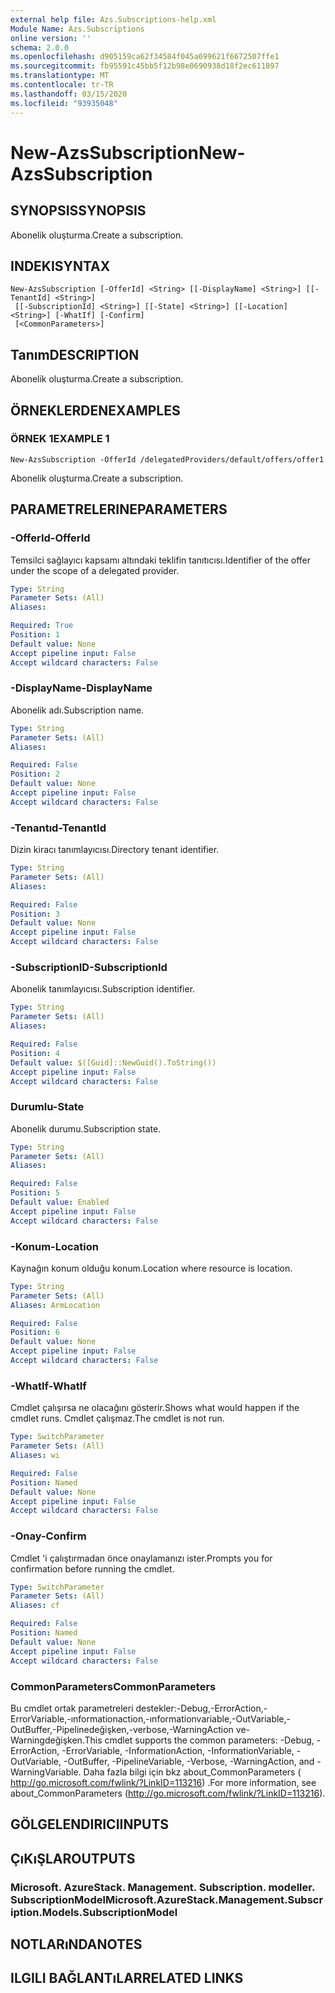 ```yaml
---
external help file: Azs.Subscriptions-help.xml
Module Name: Azs.Subscriptions
online version: ''
schema: 2.0.0
ms.openlocfilehash: d905159ca62f34584f045a699621f6672507ffe1
ms.sourcegitcommit: fb95591c45bb5f12b98e0690938d18f2ec611897
ms.translationtype: MT
ms.contentlocale: tr-TR
ms.lasthandoff: 03/15/2020
ms.locfileid: "93935048"
---
```

# <span data-ttu-id="97064-101">New-AzsSubscription</span><span class="sxs-lookup"><span data-stu-id="97064-101">New-AzsSubscription</span></span>

## <span data-ttu-id="97064-102">SYNOPSIS</span><span class="sxs-lookup"><span data-stu-id="97064-102">SYNOPSIS</span></span>
<span data-ttu-id="97064-103">Abonelik oluşturma.</span><span class="sxs-lookup"><span data-stu-id="97064-103">Create a subscription.</span></span>

## <span data-ttu-id="97064-104">INDEKI</span><span class="sxs-lookup"><span data-stu-id="97064-104">SYNTAX</span></span>

```
New-AzsSubscription [-OfferId] <String> [[-DisplayName] <String>] [[-TenantId] <String>]
 [[-SubscriptionId] <String>] [[-State] <String>] [[-Location] <String>] [-WhatIf] [-Confirm]
 [<CommonParameters>]
```

## <span data-ttu-id="97064-105">Tanım</span><span class="sxs-lookup"><span data-stu-id="97064-105">DESCRIPTION</span></span>
<span data-ttu-id="97064-106">Abonelik oluşturma.</span><span class="sxs-lookup"><span data-stu-id="97064-106">Create a subscription.</span></span>

## <span data-ttu-id="97064-107">ÖRNEKLERDEN</span><span class="sxs-lookup"><span data-stu-id="97064-107">EXAMPLES</span></span>

### <span data-ttu-id="97064-108">ÖRNEK 1</span><span class="sxs-lookup"><span data-stu-id="97064-108">EXAMPLE 1</span></span>
```
New-AzsSubscription -OfferId /delegatedProviders/default/offers/offer1
```

<span data-ttu-id="97064-109">Abonelik oluşturma.</span><span class="sxs-lookup"><span data-stu-id="97064-109">Create a subscription.</span></span>

## <span data-ttu-id="97064-110">PARAMETRELERINE</span><span class="sxs-lookup"><span data-stu-id="97064-110">PARAMETERS</span></span>

### <span data-ttu-id="97064-111">-OfferId</span><span class="sxs-lookup"><span data-stu-id="97064-111">-OfferId</span></span>
<span data-ttu-id="97064-112">Temsilci sağlayıcı kapsamı altındaki teklifin tanıtıcısı.</span><span class="sxs-lookup"><span data-stu-id="97064-112">Identifier of the offer under the scope of a delegated provider.</span></span>

```yaml
Type: String
Parameter Sets: (All)
Aliases:

Required: True
Position: 1
Default value: None
Accept pipeline input: False
Accept wildcard characters: False
```

### <span data-ttu-id="97064-113">-DisplayName</span><span class="sxs-lookup"><span data-stu-id="97064-113">-DisplayName</span></span>
<span data-ttu-id="97064-114">Abonelik adı.</span><span class="sxs-lookup"><span data-stu-id="97064-114">Subscription name.</span></span>

```yaml
Type: String
Parameter Sets: (All)
Aliases:

Required: False
Position: 2
Default value: None
Accept pipeline input: False
Accept wildcard characters: False
```

### <span data-ttu-id="97064-115">-Tenantıd</span><span class="sxs-lookup"><span data-stu-id="97064-115">-TenantId</span></span>
<span data-ttu-id="97064-116">Dizin kiracı tanımlayıcısı.</span><span class="sxs-lookup"><span data-stu-id="97064-116">Directory tenant identifier.</span></span>

```yaml
Type: String
Parameter Sets: (All)
Aliases:

Required: False
Position: 3
Default value: None
Accept pipeline input: False
Accept wildcard characters: False
```

### <span data-ttu-id="97064-117">-SubscriptionID</span><span class="sxs-lookup"><span data-stu-id="97064-117">-SubscriptionId</span></span>
<span data-ttu-id="97064-118">Abonelik tanımlayıcısı.</span><span class="sxs-lookup"><span data-stu-id="97064-118">Subscription identifier.</span></span>

```yaml
Type: String
Parameter Sets: (All)
Aliases:

Required: False
Position: 4
Default value: $([Guid]::NewGuid().ToString())
Accept pipeline input: False
Accept wildcard characters: False
```

### <span data-ttu-id="97064-119">Durumlu</span><span class="sxs-lookup"><span data-stu-id="97064-119">-State</span></span>
<span data-ttu-id="97064-120">Abonelik durumu.</span><span class="sxs-lookup"><span data-stu-id="97064-120">Subscription state.</span></span>

```yaml
Type: String
Parameter Sets: (All)
Aliases:

Required: False
Position: 5
Default value: Enabled
Accept pipeline input: False
Accept wildcard characters: False
```

### <span data-ttu-id="97064-121">-Konum</span><span class="sxs-lookup"><span data-stu-id="97064-121">-Location</span></span>
<span data-ttu-id="97064-122">Kaynağın konum olduğu konum.</span><span class="sxs-lookup"><span data-stu-id="97064-122">Location where resource is location.</span></span>

```yaml
Type: String
Parameter Sets: (All)
Aliases: ArmLocation

Required: False
Position: 6
Default value: None
Accept pipeline input: False
Accept wildcard characters: False
```

### <span data-ttu-id="97064-123">-WhatIf</span><span class="sxs-lookup"><span data-stu-id="97064-123">-WhatIf</span></span>
<span data-ttu-id="97064-124">Cmdlet çalışırsa ne olacağını gösterir.</span><span class="sxs-lookup"><span data-stu-id="97064-124">Shows what would happen if the cmdlet runs.</span></span>
<span data-ttu-id="97064-125">Cmdlet çalışmaz.</span><span class="sxs-lookup"><span data-stu-id="97064-125">The cmdlet is not run.</span></span>

```yaml
Type: SwitchParameter
Parameter Sets: (All)
Aliases: wi

Required: False
Position: Named
Default value: None
Accept pipeline input: False
Accept wildcard characters: False
```

### <span data-ttu-id="97064-126">-Onay</span><span class="sxs-lookup"><span data-stu-id="97064-126">-Confirm</span></span>
<span data-ttu-id="97064-127">Cmdlet 'i çalıştırmadan önce onaylamanızı ister.</span><span class="sxs-lookup"><span data-stu-id="97064-127">Prompts you for confirmation before running the cmdlet.</span></span>

```yaml
Type: SwitchParameter
Parameter Sets: (All)
Aliases: cf

Required: False
Position: Named
Default value: None
Accept pipeline input: False
Accept wildcard characters: False
```

### <span data-ttu-id="97064-128">CommonParameters</span><span class="sxs-lookup"><span data-stu-id="97064-128">CommonParameters</span></span>
<span data-ttu-id="97064-129">Bu cmdlet ortak parametreleri destekler:-Debug,-ErrorAction,-ErrorVariable,-ınformationaction,-ınformationvariable,-OutVariable,-OutBuffer,-Pipelinedeğişken,-verbose,-WarningAction ve-Warningdeğişken.</span><span class="sxs-lookup"><span data-stu-id="97064-129">This cmdlet supports the common parameters: -Debug, -ErrorAction, -ErrorVariable, -InformationAction, -InformationVariable, -OutVariable, -OutBuffer, -PipelineVariable, -Verbose, -WarningAction, and -WarningVariable.</span></span> <span data-ttu-id="97064-130">Daha fazla bilgi için bkz about_CommonParameters ( http://go.microsoft.com/fwlink/?LinkID=113216) .</span><span class="sxs-lookup"><span data-stu-id="97064-130">For more information, see about_CommonParameters (http://go.microsoft.com/fwlink/?LinkID=113216).</span></span>

## <span data-ttu-id="97064-131">GÖLGELENDIRICI</span><span class="sxs-lookup"><span data-stu-id="97064-131">INPUTS</span></span>

## <span data-ttu-id="97064-132">ÇıKıŞLAR</span><span class="sxs-lookup"><span data-stu-id="97064-132">OUTPUTS</span></span>

### <span data-ttu-id="97064-133">Microsoft. AzureStack. Management. Subscription. modeller. SubscriptionModel</span><span class="sxs-lookup"><span data-stu-id="97064-133">Microsoft.AzureStack.Management.Subscription.Models.SubscriptionModel</span></span>

## <span data-ttu-id="97064-134">NOTLARıNDA</span><span class="sxs-lookup"><span data-stu-id="97064-134">NOTES</span></span>

## <span data-ttu-id="97064-135">ILGILI BAĞLANTıLAR</span><span class="sxs-lookup"><span data-stu-id="97064-135">RELATED LINKS</span></span>
